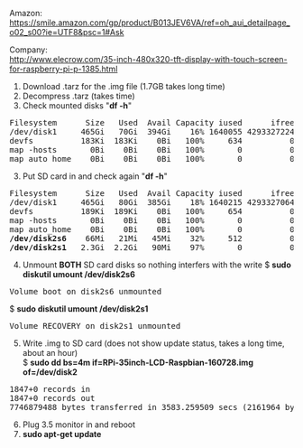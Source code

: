 Amazon:  
https://smile.amazon.com/gp/product/B013JEV6VA/ref=oh_aui_detailpage_o02_s00?ie=UTF8&psc=1#Ask

Company:   
http://www.elecrow.com/35-inch-480x320-tft-display-with-touch-screen-for-raspberry-pi-p-1385.html

1) Download .tarz for the .img file (1.7GB takes long time)  
2) Decompress .tarz (takes time)  
3) Check mounted disks "<b>df -h</b>"
<pre>
Filesystem      Size   Used  Avail Capacity iused      ifree %iused  Mounted on
/dev/disk1     465Gi   70Gi  394Gi    16% 1640055 4293327224    0%   /
devfs          183Ki  183Ki    0Bi   100%     634          0  100%   /dev
map -hosts       0Bi    0Bi    0Bi   100%       0          0  100%   /net
map auto_home    0Bi    0Bi    0Bi   100%       0          0  100%   /home
</pre>
3) Put SD card in and check again "<b>df -h</b>"
<pre>
Filesystem      Size   Used  Avail Capacity iused      ifree %iused  Mounted on
/dev/disk1     465Gi   80Gi  385Gi    18% 1640215 4293327064    0%   /
devfs          189Ki  189Ki    0Bi   100%     654          0  100%   /dev
map -hosts       0Bi    0Bi    0Bi   100%       0          0  100%   /net
map auto_home    0Bi    0Bi    0Bi   100%       0          0  100%   /home
<b>/dev/disk2s6</b>    66Mi   21Mi   45Mi    32%     512          0  100%   /Volumes/boot
<b>/dev/disk2s1</b>   2.3Gi  2.2Gi   90Mi    97%       0          0  100%   /Volumes/RECOVERY
</pre>
4) Unmount <b>BOTH</b> SD card disks so nothing interfers with the write
$ <b>sudo diskutil umount /dev/disk2s6</b>
<pre>
Volume boot on disk2s6 unmounted
</pre>
$ <b>sudo diskutil umount /dev/disk2s1</b>
<pre>
Volume RECOVERY on disk2s1 unmounted
</pre>
5) Write .img to SD card (does not show update status, takes a long time, about an hour)   
$ <b>sudo dd bs=4m if=RPi-35inch-LCD-Raspbian-160728.img of=/dev/disk2</b>
<pre>
1847+0 records in
1847+0 records out
7746879488 bytes transferred in 3583.259509 secs (2161964 bytes/sec)
</pre>
6) Plug 3.5 monitor in and reboot  
9) <b>sudo apt-get update</b>
